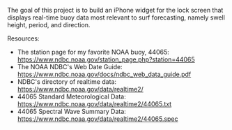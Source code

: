 The goal of this project is to build an iPhone widget for the lock screen that displays real-time buoy data most relevant to surf forecasting, namely swell height, period, and direction.

Resources:
* The station page for my favorite NOAA buoy, 44065: https://www.ndbc.noaa.gov/station_page.php?station=44065
* The NOAA NDBC's Web Date Guide: https://www.ndbc.noaa.gov/docs/ndbc_web_data_guide.pdf
* NDBC's directory of realtime data: https://www.ndbc.noaa.gov/data/realtime2/
* 44065 Standard Meteorological Data: https://www.ndbc.noaa.gov/data/realtime2/44065.txt
* 44065 Spectral Wave Summary Data: https://www.ndbc.noaa.gov/data/realtime2/44065.spec